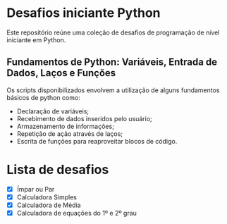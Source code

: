 # Desafios iniciante Python
Este repositório reúne uma coleção de desafios de programação de nível iniciante em Python.

## Fundamentos de Python: Variáveis, Entrada de Dados, Laços e Funções
Os scripts disponibilizados envolvem a utilização de alguns fundamentos básicos de python como: 

- Declaração de variáveis;
- Recebimento de dados inseridos pelo usuário;
- Armazenamento de informações;
- Repetição de ação através de laços;
- Escrita de funções para reaproveitar blocos de código.

# Lista de desafios
- [x] Ímpar ou Par
- [x] Calculadora Simples
- [x] Calculadora de Média
- [x] Calculadora de equações do 1º e 2º grau
